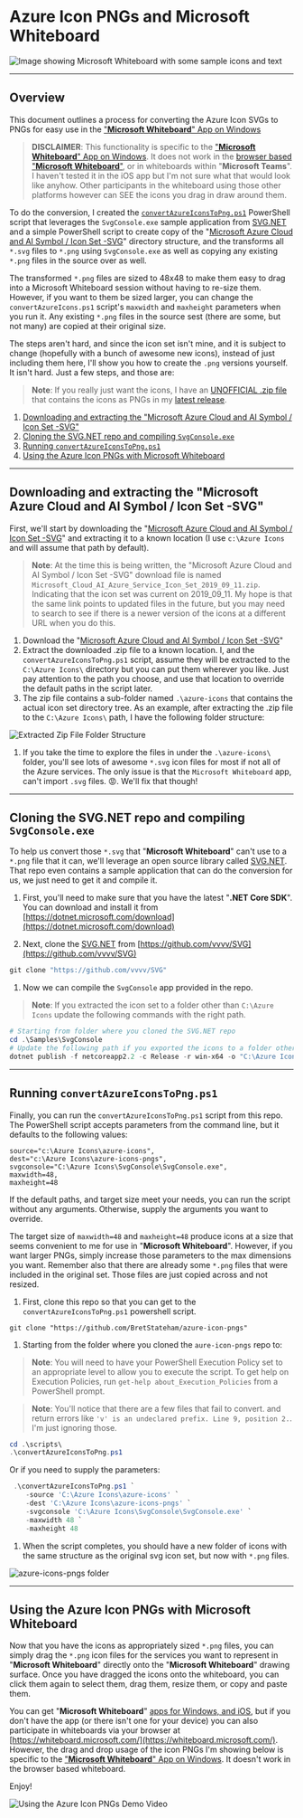 # Azure Icon PNGs and Microsoft Whiteboard

![Image showing Microsoft Whiteboard with some sample icons and text](./images/heroimage.png)

---
## Overview
This document outlines a process for converting the Azure Icon SVGs to PNGs for easy use in the ["**Microsoft Whiteboard**" App on Windows](https://www.microsoft.com/en-us/p/microsoft-whiteboard/9mspc6mp8fm4?activetab=pivot:overviewtab)

> **DISCLAIMER**: This functionality is specific to the ["**Microsoft Whiteboard**" App on Windows](https://www.microsoft.com/en-us/p/microsoft-whiteboard/9mspc6mp8fm4?activetab=pivot:overviewtab).  It does not work in the [browser based "**Microsoft Whiteboard**"](https://whiteboard.microsoft.com), or in whiteboards within "**Microsoft Teams**".  I haven't tested it in the iOS app but I'm not sure what that would look like anyhow.  Other participants in the whiteboard using those other platforms however can SEE the icons you drag in draw around them.  

To do the conversion, I created the [`convertAzureIconsToPng.ps1`](./scripts/convertAzureIconsToPng.ps1) PowerShell script that leverages the `SvgConsole.exe` sample application from [SVG.NET](http://github.com/vvvv/SVG/) and a simple PowerShell script to create copy of the "[Microsoft Azure Cloud and AI Symbol / Icon Set -SVG](https://www.microsoft.com/en-us/download/details.aspx?id=41937)" directory structure, and the transforms all `*.svg` files to `*.png` using `SvgConsole.exe` as well as copying any existing `*.png` files in the source over as well.  

The transformed `*.png` files are sized to 48x48 to make them easy to drag into a Microsoft Whiteboard session without having to re-size them.  However, if you want to them be sized larger, you can change the `convertAzureIcons.ps1` script's `maxwidth` and `maxheight` parameters when you run it. Any existing `*.png` files in the source sest (there are some, but not many) are copied at their original size. 

The steps aren't hard, and since the icon set isn't mine, and it is subject to change (hopefully with a bunch of awesome new icons), instead of just including them here, I'll show you how to create the `.png` versions yourself.  It isn't hard.  Just a few steps, and those are:

> **Note**: If you really just want the icons, I have an [UNOFFICIAL .zip file](https://github.com/BretStateham/azure-icon-pngs/releases/download/0.0.1/azure-icons-pngs.zip) that contains the icons as PNGs in my [latest release](https://github.com/BretStateham/azure-icon-pngs/releases/latest).  

1. [Downloading and extracting the "Microsoft Azure Cloud and AI Symbol / Icon Set -SVG"](#icon-set)
1. [Cloning the SVG.NET repo and compiling `SvgConsole.exe`](#svgconsole)
1. [Running `convertAzureIconsToPng.ps1`](#convert)
1. [Using the Azure Icon PNGs with Microsoft Whiteboard](#whiteboard)

---
<a name="icon-set"></a>
## Downloading and extracting the "Microsoft Azure Cloud and AI Symbol / Icon Set -SVG"

First, we'll start by downloading the "[Microsoft Azure Cloud and AI Symbol / Icon Set -SVG](https://www.microsoft.com/en-us/download/details.aspx?id=41937)" and extracting it to a known location (I use `c:\Azure Icons` and will assume that path by default).

> **Note**: At the time this is being written, the "Microsoft Azure Cloud and AI Symbol / Icon Set -SVG" download file is named `Microsoft_Cloud_AI_Azure_Service_Icon_Set_2019_09_11.zip`.  Indicating that the icon set was current on 2019_09_11.  My hope is that the same link points to updated files in the future, but you may need to search to see if there is a newer version of the icons at a different URL when you do this.  

1. Download the "[Microsoft Azure Cloud and AI Symbol / Icon Set -SVG](https://www.microsoft.com/en-us/download/details.aspx?id=41937)"
1. Extract the downloaded .zip file to a known location.  I, and the `convertAzureIconsToPng.ps1` script, assume they will be extracted to the `C:\Azure Icons\` directory but you can put them wherever you like.  Just pay attention to the path you choose, and use that location to override the default paths in the script later. 
1. The zip file contains a sub-folder named `.\azure-icons` that contains the actual icon set directory tree.  As an example, after extracting the .zip file to the `C:\Azure Icons\` path, I have the following folder structure:

  ![Extracted Zip File Folder Structure](./images/extractedzip.png)

1.  If you take the time to explore the files in under the `.\azure-icons\` folder, you'll see lots of awesome `*.svg` icon files for most if not all of the Azure services.  The only issue is that the `Microsoft Whiteboard` app, can't import `.svg` files. 😡.  We'll fix that though!  

---
<a name="svgconsole"></a>
## Cloning the SVG.NET repo and compiling `SvgConsole.exe`

To help us convert those `*.svg` that "**Microsoft Whiteboard**" can't use to a `*.png` file that it can, we'll leverage an open source library called [SVG.NET](http://github.com/vvvv/SVG).  That repo even contains a sample application that can do the conversion for us, we just need to get it and compile it.  

1. First, you'll need to make sure that you have the latest "**.NET Core SDK**".  You can download and install it from [https://dotnet.microsoft.com/download](https://dotnet.microsoft.com/download)

1. Next, clone the [SVG.NET](https://github.com/vvvv/SVG) from [https://github.com/vvvv/SVG](https://github.com/vvvv/SVG)

  ```PowerShell
  git clone "https://github.com/vvvv/SVG"
  ```

1.  Now we can compile the `SvgConsole` app provided in the repo.  

  > **Note**: If you extracted the icon set to a folder other than `C:\Azure Icons` update the following commands with the right path.  

  ```PowerShell
  # Starting from folder where you cloned the SVG.NET repo
  cd .\Samples\SvgConsole
  # Update the following path if you exported the icons to a folder other that "C:\Azure Icons\"
  dotnet publish -f netcoreapp2.2 -c Release -r win-x64 -o "C:\Azure Icons\SvgConsole"
  ```

---
<a name="convert"></a>
## Running `convertAzureIconsToPng.ps1`

Finally, you can run the `convertAzureIconsToPng.ps1` script from this repo.  The PowerShell script accepts parameters from the command line, but it defaults to the following values:

```
source="c:\Azure Icons\azure-icons",
dest="c:\Azure Icons\azure-icons-pngs",
svgconsole="C:\Azure Icons\SvgConsole\SvgConsole.exe",
maxwidth=48,
maxheight=48
```

If the default paths, and target size meet your needs, you can run the script without any arguments.  Otherwise, supply the arguments you want to override.  

The target size of `maxwidth=48` and `maxheight=48` produce icons at a size that seems convenient to me for use in "**Microsoft Whiteboard**".  However, if you want larger PNGs, simply increase those parameters to the max dimensions you want.  Remember also that there are already some `*.png` files that were included in the original set.  Those files are just copied across and not resized. 

1. First, clone this repo so that you can get to the `convertAzureIconsToPng.ps1` powershell script.

  ```PowserShell
  git clone "https://github.com/BretStateham/azure-icon-pngs"
  ```


1. Starting from the folder where you cloned the `aure-icon-pngs` repo to:

  > **Note**: You will need to have your PowerShell Execution Policy set to an appropriate level to allow you to execute the script.  To get help on Execution Policies, run `get-help about_Execution_Policies` from a PowerShell prompt.  

  > **Note**: You'll notice that there are a few files that fail to convert.  and return errors like `'v' is an undeclared prefix. Line 9, position 2.`. I'm just ignoring those.

  ```PowerShell
  cd .\scripts\
  .\convertAzureIconsToPng.ps1 
  ```

  Or if you need to supply the parameters:

  ```PowerShell
   .\convertAzureIconsToPng.ps1 `
      -source 'C:\Azure Icons\azure-icons' `
      -dest 'C:\Azure Icons\azure-icons-pngs' `
      -svgconsole 'C:\Azure Icons\SvgConsole\SvgConsole.exe' `
      -maxwidth 48 `
      -maxheight 48
  ```

1.  When the script completes, you should have a new folder of icons with the same structure as the original svg icon set, but now with `*.png` files.  

  ![azure-icons-pngs folder](./images/azure-icons-pngs-folder.png)


---
<a name="whiteboard"></a>
## Using the Azure Icon PNGs with Microsoft Whiteboard

Now that you have the icons as appropriately sized `*.png` files, you can simply drag the `*.png` icon files for the services you want to represent in "**Microsoft Whiteboard**" directly onto the "**Microsoft Whiteboard**" drawing surface.  Once you have dragged the icons onto the whiteboard, you can click them again to select them, drag them, resize them, or copy and paste them.  

You can get "**Microsoft Whiteboard**" [apps for Windows, and iOS](https://products.office.com/en-us/microsoft-whiteboard/digital-whiteboard-app), but if you don't have the app (or there isn't one for your device) you can also participate in whiteboards via your browser at [https://whiteboard.microsoft.com/](https://whiteboard.microsoft.com/).  However, the drag and drop usage of the icon PNGs I'm showing below is specific to the ["**Microsoft Whiteboard**" App on Windows](https://www.microsoft.com/en-us/p/microsoft-whiteboard/9mspc6mp8fm4?activetab=pivot:overviewtab).  It doesn't work in the browser based whiteboard. 

Enjoy!

![Using the Azure Icon PNGs Demo Video](./images/AzureIconPNGsUsageDemoVideo.gif)